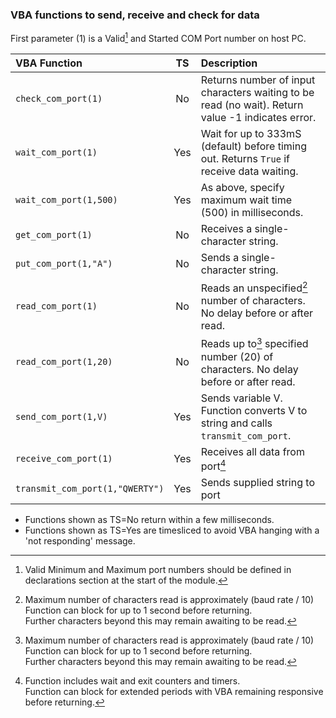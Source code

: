 ### VBA functions to send, receive and check for data

First parameter (1) is a Valid[^1] and Started COM Port number on host PC.

| VBA Function                    |  TS  | Description                                                                                                   |
| :-------------------------------|:----:| :-------------------------------------------------------------------------------------------------------------|
| `check_com_port(1)`             | No   | Returns number of input characters waiting to be read (no wait). Return value -1 indicates error.             |
| `wait_com_port(1)`              | Yes  | Wait for up to 333mS (default) before timing out. Returns `True` if receive data waiting.                     |
| `wait_com_port(1,500)`          | Yes  | As above, specify maximum wait time (500) in milliseconds.                                                    |  
| `get_com_port(1)`               | No   | Receives a single-character string.                                                                           |
| `put_com_port(1,"A")`           | No   | Sends a single-character string.                                                                              |
| `read_com_port(1)`              | No   | Reads an unspecified[^2] number of characters. No delay before or after read.                                 |
| `read_com_port(1,20)`           | No   | Reads up to[^2] specified number (20) of characters. No delay before or after read.                           |
| `send_com_port(1,V)`            | Yes  | Sends variable V. Function converts V to string and calls `transmit_com_port`.                                |
| `receive_com_port(1)`           | Yes  | Receives all data from port[^3]                                                                               |
| `transmit_com_port(1,"QWERTY")` | Yes  | Sends supplied string to port                                                                                 |

* Functions shown as TS=No return within a few milliseconds. 
* Functions shown as TS=Yes are timesliced to avoid VBA hanging with a 'not responding' message.

[^1]:  Valid Minimum and Maximum port numbers should be defined in declarations section at the start of the module. 
[^2]:  Maximum number of characters read is approximately (baud rate / 10)    
       Function can block for up to 1 second before returning.  
       Further characters beyond this may remain awaiting to be read.
[^3]:  Function includes wait and exit counters and timers.   
       Function can block for extended periods with VBA remaining responsive before returning.


